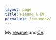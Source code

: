 ```yaml
---
layout: page
title: Resume & CV
permalink: /resumecv/
---
```


My [resume](../resume_etc/katywilliams_ua_resume.pdf) and [CV](../resume_etc/katywilliams_ua_cv.pdf).
       


[hdc]: http://hdc.cs.arizona.edu/
